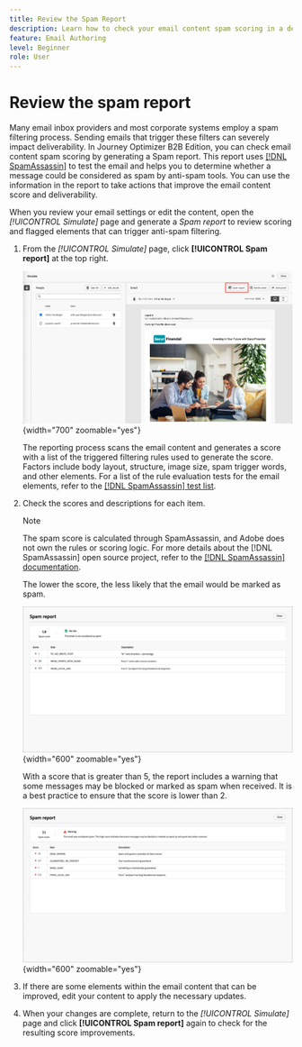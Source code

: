 ```yaml
---
title: Review the Spam Report
description: Learn how to check your email content spam scoring in a dedicated Spam report that predicts if ISPs or Mailbox providers would consider it as a spam or not.
feature: Email Authoring
level: Beginner
role: User
---
```

# Review the spam report

Many email inbox providers and most corporate systems employ a spam filtering process. Sending emails that trigger these filters can severely impact deliverability. In Journey Optimizer B2B Edition, you can check email content spam scoring by generating a Spam report. This report uses [[!DNL SpamAssassin]](https://spamassassin.apache.org/) to test the email and helps you to determine whether a message could be considered as spam by anti-spam tools. You can use the information in the report to take actions that improve the email content score and deliverability. 

When you review your email settings or edit the content, open the _[!UICONTROL Simulate]_ page and generate a _Spam report_ to review scoring and flagged elements that can trigger anti-spam filtering.

1. From the _[!UICONTROL Simulate]_ page, click **[!UICONTROL Spam report]** at the top right.

    ![Spam report button](./assets/email-spam-report-button.png){width="700" zoomable="yes"}

   The reporting process scans the email content and generates a score with a list of the triggered filtering rules used to generate the score. Factors include body layout, structure, image size, spam trigger words, and other elements. For a list of the rule evaluation tests for the email elements, refer to the [[!DNL SpamAssassin] test list](https://spamassassin.apache.org/old/tests_3_0_x.html).

1. Check the scores and descriptions for each item.

   >[!NOTE]
   >
   >The spam score is calculated through SpamAssassin, and Adobe does not own the rules or scoring logic. For more details about the [!DNL SpamAssassin] open source project, refer to the [[!DNL SpamAssassin] documentation](https://cwiki.apache.org/confluence/display/SPAMASSASSIN/).

   The lower the score, the less likely that the email would be marked as spam.

   ![Spam report positive score](./assets/email-spam-report-positive.png){width="600" zoomable="yes"}

   With a score that is greater than 5, the report includes a warning that some messages may be blocked or marked as spam when received. It is a best practice to ensure that the score is lower than 2.

   ![Spam report nagative score](./assets/email-spam-report-negative.png){width="600" zoomable="yes"} 

1. If there are some elements within the email content that can be improved, edit your content to apply the necessary updates.

1. When your changes are complete, return to the _[!UICONTROL Simulate]_ page and  click **[!UICONTROL Spam report]** again to check for the resulting score improvements.



